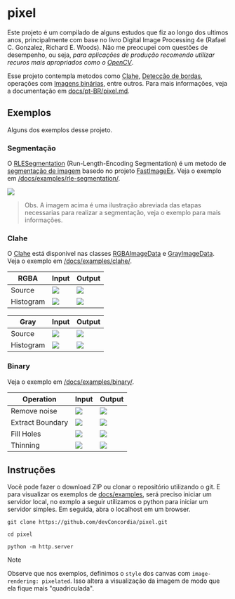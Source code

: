 
# pixel

Este projeto é um compilado de alguns estudos que fiz ao longo dos ultimos anos, principalmente com base no livro Digital Image Processing 4e (Rafael C. Gonzalez, Richard E. Woods).
Não me preocupei com questões de desempenho, ou seja, *para aplicações de produção recomendo utilizar recuros mais apropriados como o [OpenCV](https://opencv.org/)*.

Esse projeto contempla metodos como [Clahe](https://en.wikipedia.org/wiki/Adaptive_histogram_equalization), [Detecção de bordas](https://en.wikipedia.org/wiki/Edge_detection), operações com [Imagens binárias](https://en.wikipedia.org/wiki/Binary_image), entre outros.
Para mais informações, veja a documentação em [docs/pt-BR/pixel.md](https://github.com/devConcordia/pixel/blob/main/docs/pt-BR/pixel.md).

<!--
![](https://github.com/devConcordia/pixel/blob/main/docs/images/folder.png)
-->

## Exemplos

Alguns dos exemplos desse projeto.

### Segmentação

O [RLESegmentation](https://github.com/devConcordia/pixel/blob/main/docs/pt-BR/RLE.md) (Run-Length-Encoding Segmentation) é um metodo de [segmentação de imagem](https://en.wikipedia.org/wiki/Image_segmentation) basedo no projeto [FastImageEx](https://sourceforge.net/projects/fastimageex/).
Veja o exemplo em [/docs/examples/rle-segmentation/](https://github.com/devConcordia/pixel/blob/main/docs/examples/rle-segmentation/).

![](https://github.com/devConcordia/pixel/blob/main/docs/images/rle-sample.png)

> Obs. A imagem acima é uma ilustração abreviada das etapas necessarias para realizar a segmentação, veja o exemplo para mais informações.

### Clahe 

O [Clahe](https://en.wikipedia.org/wiki/Adaptive_histogram_equalization) está disponivel nas classes [RGBAImageData]() e [GrayImageData]().
Veja o exemplo em [/docs/examples/clahe/](https://github.com/devConcordia/pixel/blob/main/docs/examples/clahe/).

| **RGBA**  | Input | Output |
|-----------|-------|--------|
| Source    | ![](https://github.com/devConcordia/pixel/blob/main/docs/examples/src/img/rock.jpg) | ![](https://github.com/devConcordia/pixel/blob/main/docs/images/rgb-clahe.png) |
| Histogram | ![](https://github.com/devConcordia/pixel/blob/main/docs/images/rgb-clahe-histogram-input.png) | ![](https://github.com/devConcordia/pixel/blob/main/docs/images/rgb-clahe-histogram-output.png) |


| **Gray**  | Input | Output |
|-----------|-------|--------|
| Source    | ![](https://github.com/devConcordia/pixel/blob/main/docs/examples/src/img/x-ray.jpg) | ![](https://github.com/devConcordia/pixel/blob/main/docs/images/gray-clahe.png) |
| Histogram | ![](https://github.com/devConcordia/pixel/blob/main/docs/images/gray-clahe-histogram-input.png) | ![](https://github.com/devConcordia/pixel/blob/main/docs/images/gray-clahe-histogram-output.png) |

### Binary 

Veja o exemplo em [/docs/examples/binary/](https://github.com/devConcordia/pixel/blob/main/docs/examples/binary/).

| **Operation**    | Input | Output |
|------------------|-------|--------|
| Remove noise     | ![](https://github.com/devConcordia/pixel/blob/main/docs/examples/src/img/figure-11.png) | ![](https://github.com/devConcordia/pixel/blob/main/docs/images/binary-hitormiss.png) |
| Extract Boundary | ![](https://github.com/devConcordia/pixel/blob/main/docs/examples/src/img/figure-16.png) | ![](https://github.com/devConcordia/pixel/blob/main/docs/images/binary-boundary.png) |
| Fill Holes       | ![](https://github.com/devConcordia/pixel/blob/main/docs/examples/src/img/figure-63.jpg) | ![](https://github.com/devConcordia/pixel/blob/main/docs/images/binary-holefilling.png) |
| Thinning         | ![](https://github.com/devConcordia/pixel/blob/main/docs/examples/src/img/horse.png)     | ![](https://github.com/devConcordia/pixel/blob/main/docs/images/binary-thinning.png) |


## Instruções

Você pode fazer o download ZIP ou clonar o repositório utilizando o git.
E para visualizar os exemplos de [docs/examples](https://github.com/devConcordia/pixel/blob/main/docs/examples/), 
será preciso iniciar um servidor local, no exmplo a seguir utilizamos o python para iniciar um servidor simples.
Em seguida, abra o localhost em um browser.

```
git clone https://github.com/devConcordia/pixel.git

cd pixel

python -m http.server
```

> [!NOTE]
> Observe que nos exemplos, definimos o `style` dos canvas com `image-rendering: pixelated`.
> Isso altera a visualização da imagem de modo que ela fique mais "quadriculada".


